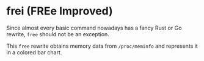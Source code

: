 
# frei (FREe Improved)

Since almost every basic command nowadays has a fancy Rust or Go rewrite, `free`
should not be an exception.

This `free` rewrite obtains memory data from `/proc/meminfo` and represents it
in a colored bar chart.


